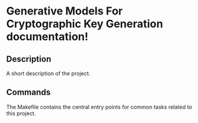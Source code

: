 # Generative Models For Cryptographic Key Generation documentation!

## Description

A short description of the project.

## Commands

The Makefile contains the central entry points for common tasks related to this project.

